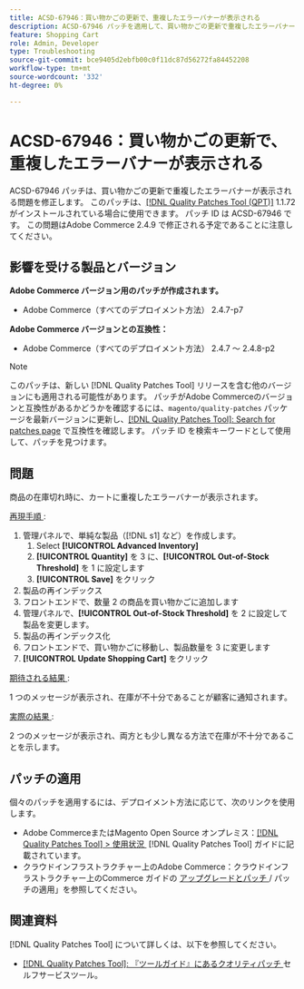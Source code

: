 ```yaml
---
title: ACSD-67946：買い物かごの更新で、重複したエラーバナーが表示される
description: ACSD-67946 パッチを適用して、買い物かごの更新で重複したエラーバナーが表示されるAdobe Commerceの問題を修正してください。
feature: Shopping Cart
role: Admin, Developer
type: Troubleshooting
source-git-commit: bce9405d2ebfb00c0f11dc87d56272fa84452208
workflow-type: tm+mt
source-wordcount: '332'
ht-degree: 0%

---
```


# ACSD-67946：買い物かごの更新で、重複したエラーバナーが表示される

ACSD-67946 パッチは、買い物かごの更新で重複したエラーバナーが表示される問題を修正します。 このパッチは、[[!DNL Quality Patches Tool (QPT)]](/help/tools/quality-patches-tool/quality-patches-tool-to-self-serve-quality-patches.md) 1.1.72 がインストールされている場合に使用できます。 パッチ ID は ACSD-67946 です。 この問題はAdobe Commerce 2.4.9 で修正される予定であることに注意してください。

## 影響を受ける製品とバージョン

**Adobe Commerce バージョン用のパッチが作成されます。**

* Adobe Commerce（すべてのデプロイメント方法） 2.4.7-p7

**Adobe Commerce バージョンとの互換性：**

* Adobe Commerce（すべてのデプロイメント方法） 2.4.7 ～ 2.4.8-p2

>[!NOTE]
>
>このパッチは、新しい [!DNL Quality Patches Tool] リリースを含む他のバージョンにも適用される可能性があります。 パッチがAdobe Commerceのバージョンと互換性があるかどうかを確認するには、`magento/quality-patches` パッケージを最新バージョンに更新し、[[!DNL Quality Patches Tool]: Search for patches page](https://experienceleague.adobe.com/tools/commerce-quality-patches/index.html?lang=ja) で互換性を確認します。 パッチ ID を検索キーワードとして使用して、パッチを見つけます。

## 問題

商品の在庫切れ時に、カートに重複したエラーバナーが表示されます。

<u> 再現手順 </u>:

1. 管理パネルで、単純な製品（[!DNL s1] など）を作成します。
   1. Select **[!UICONTROL Advanced Inventory]**
   1. **[!UICONTROL Quantity]** を 3 に、**[!UICONTROL Out-of-Stock Threshold]** を 1 に設定します
   1. **[!UICONTROL Save]** をクリック
1. 製品の再インデックス
1. フロントエンドで、数量 2 の商品を買い物かごに追加します
1. 管理パネルで、**[!UICONTROL Out-of-Stock Threshold]** を 2 に設定して製品を変更します。
1. 製品の再インデックス化
1. フロントエンドで、買い物かごに移動し、製品数量を 3 に変更します
1. **[!UICONTROL Update Shopping Cart]** をクリック


<u> 期待される結果 </u>:

1 つのメッセージが表示され、在庫が不十分であることが顧客に通知されます。

<u> 実際の結果 </u>:

2 つのメッセージが表示され、両方とも少し異なる方法で在庫が不十分であることを示します。

## パッチの適用

個々のパッチを適用するには、デプロイメント方法に応じて、次のリンクを使用します。

* Adobe CommerceまたはMagento Open Source オンプレミス：[[!DNL Quality Patches Tool] > 使用状況 &#x200B;](/help/tools/quality-patches-tool/usage.md) [!DNL Quality Patches Tool] ガイドに記載されています。
* クラウドインフラストラクチャー上のAdobe Commerce：クラウドインフラストラクチャー上のCommerce ガイドの [&#x200B; アップグレードとパッチ &#x200B;](https://experienceleague.adobe.com/docs/commerce-cloud-service/user-guide/develop/upgrade/apply-patches.html?lang=ja)/ パッチの適用」を参照してください。

## 関連資料

[!DNL Quality Patches Tool] について詳しくは、以下を参照してください。

* [[!DNL Quality Patches Tool]: 『ツールガイド』にあるクオリティパッチ &#x200B;](/help/tools/quality-patches-tool/quality-patches-tool-to-self-serve-quality-patches.md) セルフサービスツール。

